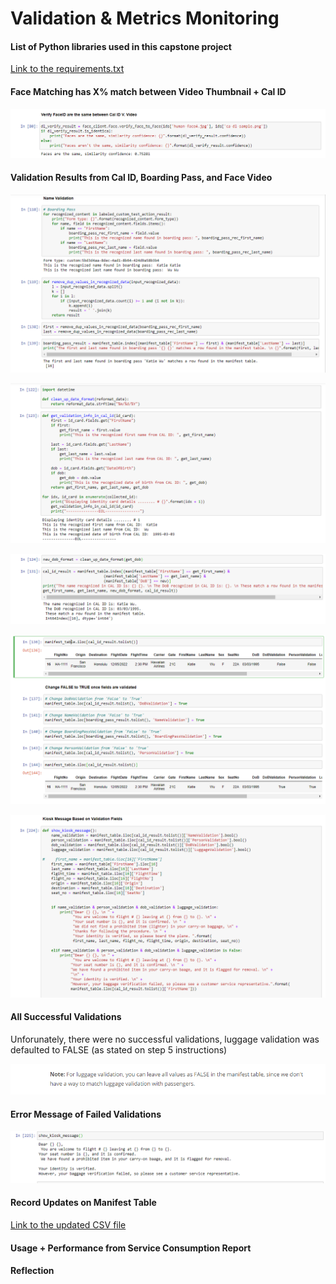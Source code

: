 # Validation & Metrics Monitoring

#### List of Python libraries used in this capstone project

[Link to the requirements.txt](./requirements.txt)

#### Face Matching has X% match between Video Thumbnail + Cal ID

![](val_monitoring_ID_vid_match.png)

#### Validation Results from Cal ID, Boarding Pass, and Face Video

![](val_monitoring_name_match_manifest_V_boarding_pass.png)

![](val_monitoring_name_dob_match_manifest_V_cal_ID.png)

![](val_monitoring_name_dob_match_manifest_V_cal_ID_2.png)

![](val_monitoring_return_true_on_validated_fields.png)

![](val_monitoring_kiosk_message_function.png)


#### All Successful Validations

Unforunately, there were no successful validations, luggage validation was defaulted to FALSE (as stated on step 5 instructions)

![](luggage_val_false.png)

#### Error Message of Failed Validations

![](val_monitoring_call_kiosk_message_function.png)

#### Record Updates on Manifest Table

[Link to the updated CSV file](./flight_manifest_table_updated.csv)


#### Usage + Performance from Service Consumption Report


#### Reflection 